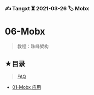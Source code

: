 ### ✍️ Tangxt ⏳ 2021-03-26 🏷️ Mobx

# 06-Mobx

> 教程：珠峰架构

## ★目录

> [FAQ](./faq.md)

- [01-Mobx 应用](./01.md)
